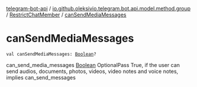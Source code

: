 [telegram-bot-api](../../index.md) / [io.github.oleksivio.telegram.bot.api.model.method.group](../index.md) / [RestrictChatMember](index.md) / [canSendMediaMessages](./can-send-media-messages.md)

# canSendMediaMessages

`val canSendMediaMessages: `[`Boolean`](https://kotlinlang.org/api/latest/jvm/stdlib/kotlin/-boolean/index.html)`?`

can_send_media_messages [Boolean](https://kotlinlang.org/api/latest/jvm/stdlib/kotlin/-boolean/index.html) OptionalPass True, if the user can send audios, documents, photos, videos,
video notes and voice notes, implies can_send_messages

